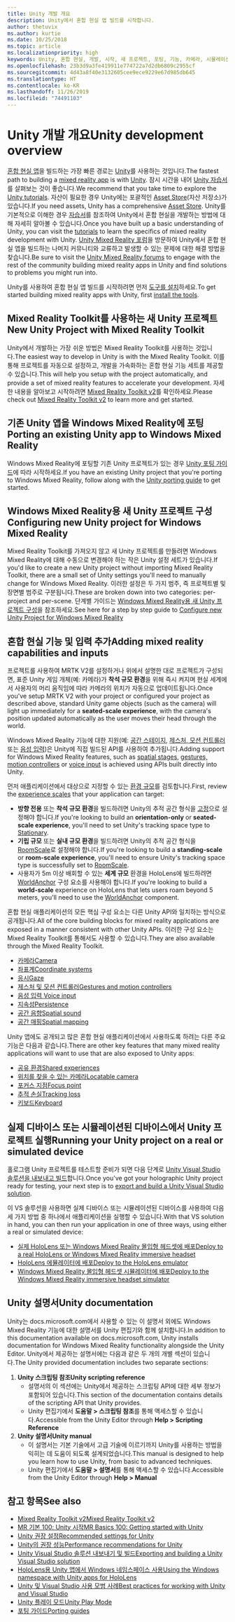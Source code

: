 ```yaml
---
title: Unity 개발 개요
description: Unity에서 혼합 현실 앱 빌드를 시작합니다.
author: thetuvix
ms.author: kurtie
ms.date: 10/25/2018
ms.topic: article
ms.localizationpriority: high
keywords: Unity, 혼합 현실, 개발, 시작, 새 프로젝트, 포팅, 기능, 카메라, 시뮬레이션, 에뮬레이션, 설명서
ms.openlocfilehash: 23b3d9a3fe419911e774722a7d2db6809c2955cf
ms.sourcegitcommit: 4d43a8f40e3132605cee9ece9229e67d985db645
ms.translationtype: HT
ms.contentlocale: ko-KR
ms.lasthandoff: 11/26/2019
ms.locfileid: "74491103"
---
```

# <a name="unity-development-overview"></a><span data-ttu-id="2399f-104">Unity 개발 개요</span><span class="sxs-lookup"><span data-stu-id="2399f-104">Unity development overview</span></span>

<span data-ttu-id="2399f-105">[혼합 현실 앱](app-views.md)을 빌드하는 가장 빠른 경로는 [Unity](https://unity.com)를 사용하는 것입니다.</span><span class="sxs-lookup"><span data-stu-id="2399f-105">The fastest path to building a [mixed reality app](app-views.md) is with [Unity](https://unity.com).</span></span> <span data-ttu-id="2399f-106">잠시 시간을 내어 [Unity 자습서](https://unity3d.com/learn/tutorials)를 살펴보는 것이 좋습니다.</span><span class="sxs-lookup"><span data-stu-id="2399f-106">We recommend that you take time to explore the [Unity tutorials](https://unity3d.com/learn/tutorials).</span></span> <span data-ttu-id="2399f-107">자산이 필요한 경우 Unity에는 포괄적인 [Asset Store](https://www.assetstore.unity3d.com/)(자산 저장소)가 있습니다.</span><span class="sxs-lookup"><span data-stu-id="2399f-107">If you need assets, Unity has a comprehensive [Asset Store](https://www.assetstore.unity3d.com/).</span></span> <span data-ttu-id="2399f-108">Unity를 기본적으로 이해한 경우 [자습서](tutorials.md)를 참조하여 Unity에서 혼합 현실을 개발하는 방법에 대해 자세히 알아볼 수 있습니다.</span><span class="sxs-lookup"><span data-stu-id="2399f-108">Once you have built up a basic understanding of Unity, you can visit the [tutorials](tutorials.md) to learn the specifics of mixed reality development with Unity.</span></span> <span data-ttu-id="2399f-109">[Unity Mixed Reality 포럼](https://forum.unity3d.com/forums/hololens.102/)을 방문하여 Unity에서 혼합 현실 앱을 빌드하는 나머지 커뮤니티와 교류하고 발생할 수 있는 문제에 대한 해결 방법을 찾습니다.</span><span class="sxs-lookup"><span data-stu-id="2399f-109">Be sure to visit the [Unity Mixed Reality forums](https://forum.unity3d.com/forums/hololens.102/) to engage with the rest of the community building mixed reality apps in Unity and find solutions to problems you might run into.</span></span>

<span data-ttu-id="2399f-110">Unity를 사용하여 혼합 현실 앱 빌드를 시작하려면 먼저 [도구를 설치](install-the-tools.md)하세요.</span><span class="sxs-lookup"><span data-stu-id="2399f-110">To get started building mixed reality apps with Unity, first [install the tools](install-the-tools.md).</span></span> 

## <a name="new-unity-project-with-mixed-reality-toolkit"></a><span data-ttu-id="2399f-111">Mixed Reality Toolkit를 사용하는 새 Unity 프로젝트</span><span class="sxs-lookup"><span data-stu-id="2399f-111">New Unity Project with Mixed Reality Toolkit</span></span> 

<span data-ttu-id="2399f-112">Unity에서 개발하는 가장 쉬운 방법은 Mixed Reality Toolkit를 사용하는 것입니다.</span><span class="sxs-lookup"><span data-stu-id="2399f-112">The easiest way to develop in Unity is with the Mixed Reality Toolkit.</span></span> <span data-ttu-id="2399f-113">이를 통해 프로젝트를 자동으로 설정하고, 개발을 가속화하는 혼합 현실 기능 세트를 제공할 수 있습니다.</span><span class="sxs-lookup"><span data-stu-id="2399f-113">This will help you setup with the project automatically, and provide a set of mixed reality features to accelerate your development.</span></span> <span data-ttu-id="2399f-114">자세한 내용을 알아보고 시작하려면 [Mixed Reality Toolkit v2](mrtk-getting-started.md)를 확인하세요.</span><span class="sxs-lookup"><span data-stu-id="2399f-114">Please check out [Mixed Reality Toolkit v2](mrtk-getting-started.md) to learn more and get started.</span></span> 

## <a name="porting-an-existing-unity-app-to-windows-mixed-reality"></a><span data-ttu-id="2399f-115">기존 Unity 앱을 Windows Mixed Reality에 포팅</span><span class="sxs-lookup"><span data-stu-id="2399f-115">Porting an existing Unity app to Windows Mixed Reality</span></span>

<span data-ttu-id="2399f-116">Windows Mixed Reality에 포팅할 기존 Unity 프로젝트가 있는 경우 [Unity 포팅 가이드](porting-guides.md)에 따라 시작하세요.</span><span class="sxs-lookup"><span data-stu-id="2399f-116">If you have an existing Unity project that you're porting to Windows Mixed Reality, follow along with the [Unity porting guide](porting-guides.md) to get started.</span></span>

## <a name="configuring-new-unity-project-for-windows-mixed-reality"></a><span data-ttu-id="2399f-117">Windows Mixed Reality용 새 Unity 프로젝트 구성</span><span class="sxs-lookup"><span data-stu-id="2399f-117">Configuring new Unity project for Windows Mixed Reality</span></span>

<span data-ttu-id="2399f-118">Mixed Reality Toolkit를 가져오지 않고 새 Unity 프로젝트를 만들려면 Windows Mixed Reality에 대해 수동으로 변경해야 하는 작은 Unity 설정 세트가 있습니다.</span><span class="sxs-lookup"><span data-stu-id="2399f-118">If you'd like to create a new Unity project without importing Mixed Reality Toolkit, there are a small set of Unity settings you'll need to manually change for Windows Mixed Reality.</span></span> <span data-ttu-id="2399f-119">이러한 설정은 두 가지 범주, 즉 프로젝트별 및 장면별 범주로 구분됩니다.</span><span class="sxs-lookup"><span data-stu-id="2399f-119">These are broken down into two categories: per-project and per-scene.</span></span> <span data-ttu-id="2399f-120">단계별 가이드는 [Windows Mixed Reality용 새 Unity 프로젝트 구성](Configure-Unity-Project.md)을 참조하세요.</span><span class="sxs-lookup"><span data-stu-id="2399f-120">See here for a step by step guide to [Configure new Unity Project for Windows Mixed Reality](Configure-Unity-Project.md)</span></span>

## <a name="adding-mixed-reality-capabilities-and-inputs"></a><span data-ttu-id="2399f-121">혼합 현실 기능 및 입력 추가</span><span class="sxs-lookup"><span data-stu-id="2399f-121">Adding mixed reality capabilities and inputs</span></span>

<span data-ttu-id="2399f-122">프로젝트를 사용하여 MRTK V2를 설정하거나 위에서 설명한 대로 프로젝트가 구성되면, 표준 Unity 게임 개체(예: 카메라)가 **착석 규모 환경**을 위해 즉시 켜지며 현실 세계에서 사용자의 머리 움직임에 따라 카메라의 위치가 자동으로 업데이트됩니다.</span><span class="sxs-lookup"><span data-stu-id="2399f-122">Once you've setup MRTK V2 with your project or configured your project as described above, standard Unity game objects (such as the camera) will light up immediately for a **seated-scale experience**, with the camera's position updated automatically as the user moves their head through the world.</span></span>

<span data-ttu-id="2399f-123">Windows Mixed Reality 기능에 대한 지원(예: [공간 스테이지](coordinate-systems.md#spatial-coordinate-systems), [제스처, 모션 컨트롤러](gestures-and-motion-controllers-in-unity.md) 또는 [음성 입력](voice-input-in-unity.md))은 Unity에 직접 빌드된 API를 사용하여 추가됩니다.</span><span class="sxs-lookup"><span data-stu-id="2399f-123">Adding support for Windows Mixed Reality features, such as [spatial stages](coordinate-systems.md#spatial-coordinate-systems), [gestures, motion controllers](gestures-and-motion-controllers-in-unity.md) or [voice input](voice-input-in-unity.md) is achieved using APIs built directly into Unity.</span></span> 

<span data-ttu-id="2399f-124">먼저 애플리케이션에서 대상으로 지정할 수 있는 [환경 규모](coordinate-systems.md)를 검토합니다.</span><span class="sxs-lookup"><span data-stu-id="2399f-124">First, review the [experience scales](coordinate-systems.md) that your application can target:</span></span>
* <span data-ttu-id="2399f-125">**방향 전용** 또는 **착석 규모 환경**을 빌드하려면 Unity의 추적 공간 형식을 [고정](coordinate-systems-in-unity.md#building-an-orientation-only-or-seated-scale-experience)으로 설정해야 합니다.</span><span class="sxs-lookup"><span data-stu-id="2399f-125">If you're looking to build an **orientation-only** or **seated-scale experience**, you'll need to set Unity's tracking space type to [Stationary](coordinate-systems-in-unity.md#building-an-orientation-only-or-seated-scale-experience).</span></span>
* <span data-ttu-id="2399f-126">**기립 규모** 또는 **실내 규모 환경**을 빌드하려면 Unity의 추적 공간 형식을 [RoomScale](coordinate-systems-in-unity.md#building-an-orientation-only-or-seated-scale-experience)로 설정해야 합니다.</span><span class="sxs-lookup"><span data-stu-id="2399f-126">If you're looking to build a **standing-scale** or **room-scale experience**, you'll need to ensure Unity's tracking space type is successfully set to [RoomScale](coordinate-systems-in-unity.md#building-an-orientation-only-or-seated-scale-experience).</span></span>
* <span data-ttu-id="2399f-127">사용자가 5m 이상 배회할 수 있는 **세계 규모** 환경을 HoloLens에 빌드하려면 [WorldAnchor](coordinate-systems-in-unity.md#building-a-world-scale-experience) 구성 요소를 사용해야 합니다.</span><span class="sxs-lookup"><span data-stu-id="2399f-127">If you're looking to build a **world-scale** experience on HoloLens that lets users roam beyond 5 meters, you'll need to use the [WorldAnchor](coordinate-systems-in-unity.md#building-a-world-scale-experience) component.</span></span>

<span data-ttu-id="2399f-128">혼합 현실 애플리케이션의 모든 핵심 구성 요소는 다른 Unity API와 일치하는 방식으로 공개됩니다.</span><span class="sxs-lookup"><span data-stu-id="2399f-128">All of the core building blocks for mixed reality applications are exposed in a manner consistent with other Unity APIs.</span></span> <span data-ttu-id="2399f-129">이러한 구성 요소는 Mixed Reality Toolkit를 통해서도 사용할 수 있습니다.</span><span class="sxs-lookup"><span data-stu-id="2399f-129">They are also available through the Mixed Reality Toolkit.</span></span>
* [<span data-ttu-id="2399f-130">카메라</span><span class="sxs-lookup"><span data-stu-id="2399f-130">Camera</span></span>](camera-in-unity.md)
* [<span data-ttu-id="2399f-131">좌표계</span><span class="sxs-lookup"><span data-stu-id="2399f-131">Coordinate systems</span></span>](coordinate-systems-in-unity.md)
* [<span data-ttu-id="2399f-132">응시</span><span class="sxs-lookup"><span data-stu-id="2399f-132">Gaze</span></span>](gaze-in-unity.md)
* [<span data-ttu-id="2399f-133">제스처 및 모션 컨트롤러</span><span class="sxs-lookup"><span data-stu-id="2399f-133">Gestures and motion controllers</span></span>](gestures-and-motion-controllers-in-unity.md)
* [<span data-ttu-id="2399f-134">음성 입력 </span><span class="sxs-lookup"><span data-stu-id="2399f-134">Voice input</span></span>](voice-input-in-unity.md)
* [<span data-ttu-id="2399f-135">지속성</span><span class="sxs-lookup"><span data-stu-id="2399f-135">Persistence</span></span>](persistence-in-unity.md)
* [<span data-ttu-id="2399f-136">공간 음향</span><span class="sxs-lookup"><span data-stu-id="2399f-136">Spatial sound</span></span>](spatial-sound-in-unity.md)
* [<span data-ttu-id="2399f-137">공간 매핑</span><span class="sxs-lookup"><span data-stu-id="2399f-137">Spatial mapping</span></span>](spatial-mapping-in-unity.md)

<span data-ttu-id="2399f-138">Unity 앱에도 공개되고 많은 혼합 현실 애플리케이션에서 사용하도록 하려는 다른 주요 기능은 다음과 같습니다.</span><span class="sxs-lookup"><span data-stu-id="2399f-138">There are other key features that many mixed reality applications will want to use that are also exposed to Unity apps:</span></span>
* [<span data-ttu-id="2399f-139">공유 환경</span><span class="sxs-lookup"><span data-stu-id="2399f-139">Shared experiences</span></span>](shared-experiences-in-unity.md)
* [<span data-ttu-id="2399f-140">위치를 찾을 수 있는 카메라</span><span class="sxs-lookup"><span data-stu-id="2399f-140">Locatable camera</span></span>](locatable-camera-in-unity.md)
* [<span data-ttu-id="2399f-141">포커스 지점</span><span class="sxs-lookup"><span data-stu-id="2399f-141">Focus point</span></span>](focus-point-in-unity.md)
* [<span data-ttu-id="2399f-142">추적 손실</span><span class="sxs-lookup"><span data-stu-id="2399f-142">Tracking loss</span></span>](tracking-loss-in-unity.md)
* [<span data-ttu-id="2399f-143">키보드</span><span class="sxs-lookup"><span data-stu-id="2399f-143">Keyboard</span></span>](keyboard-input-in-unity.md)

## <a name="running-your-unity-project-on-a-real-or-simulated-device"></a><span data-ttu-id="2399f-144">실제 디바이스 또는 시뮬레이션된 디바이스에서 Unity 프로젝트 실행</span><span class="sxs-lookup"><span data-stu-id="2399f-144">Running your Unity project on a real or simulated device</span></span>

<span data-ttu-id="2399f-145">홀로그램 Unity 프로젝트를 테스트할 준비가 되면 다음 단계로 [Unity Visual Studio 솔루션을 내보내고 빌드](exporting-and-building-a-unity-visual-studio-solution.md)합니다.</span><span class="sxs-lookup"><span data-stu-id="2399f-145">Once you've got your holographic Unity project ready for testing, your next step is to [export and build a Unity Visual Studio solution](exporting-and-building-a-unity-visual-studio-solution.md).</span></span>

<span data-ttu-id="2399f-146">이 VS 솔루션을 사용하면 실제 디바이스 또는 시뮬레이션된 디바이스를 사용하여 다음 세 가지 방법 중 하나에서 애플리케이션을 실행할 수 있습니다.</span><span class="sxs-lookup"><span data-stu-id="2399f-146">With that VS solution in hand, you can then run your application in one of three ways, using either a real or simulated device:</span></span>
* [<span data-ttu-id="2399f-147">실제 HoloLens 또는 Windows Mixed Reality 몰입형 헤드셋에 배포</span><span class="sxs-lookup"><span data-stu-id="2399f-147">Deploy to a real HoloLens or Windows Mixed Reality immersive headset</span></span>](using-visual-studio.md)
* [<span data-ttu-id="2399f-148">HoloLens 에뮬레이터에 배포</span><span class="sxs-lookup"><span data-stu-id="2399f-148">Deploy to the HoloLens emulator</span></span>](using-the-hololens-emulator.md)
* [<span data-ttu-id="2399f-149">Windows Mixed Reality 몰입형 헤드셋 시뮬레이터에 배포</span><span class="sxs-lookup"><span data-stu-id="2399f-149">Deploy to the Windows Mixed Reality immersive headset simulator</span></span>](using-the-windows-mixed-reality-simulator.md)

## <a name="unity-documentation"></a><span data-ttu-id="2399f-150">Unity 설명서</span><span class="sxs-lookup"><span data-stu-id="2399f-150">Unity documentation</span></span>

<span data-ttu-id="2399f-151">Unity는 docs.microsoft.com에서 사용할 수 있는 이 설명서 외에도 Windows Mixed Reality 기능에 대한 설명서를 Unity 편집기와 함께 설치합니다.</span><span class="sxs-lookup"><span data-stu-id="2399f-151">In addition to this documentation available on docs.microsoft.com, Unity installs documentation for Windows Mixed Reality functionality alongside the Unity Editor.</span></span> <span data-ttu-id="2399f-152">Unity에서 제공하는 설명서에는 다음과 같은 두 개의 개별 섹션이 있습니다.</span><span class="sxs-lookup"><span data-stu-id="2399f-152">The Unity provided documentation includes two separate sections:</span></span>
1. <span data-ttu-id="2399f-153">**Unity 스크립팅 참조**</span><span class="sxs-lookup"><span data-stu-id="2399f-153">**Unity scripting reference**</span></span>
    * <span data-ttu-id="2399f-154">설명서의 이 섹션에는 Unity에서 제공하는 스크립팅 API에 대한 세부 정보가 포함되어 있습니다.</span><span class="sxs-lookup"><span data-stu-id="2399f-154">This section of the documentation contains details of the scripting API that Unity provides.</span></span>
    * <span data-ttu-id="2399f-155">Unity 편집기에서 **도움말 > 스크립팅 참조**를 통해 액세스할 수 있습니다.</span><span class="sxs-lookup"><span data-stu-id="2399f-155">Accessible from the Unity Editor through **Help > Scripting Reference**</span></span>
2. <span data-ttu-id="2399f-156">**Unity 설명서**</span><span class="sxs-lookup"><span data-stu-id="2399f-156">**Unity manual**</span></span>
    * <span data-ttu-id="2399f-157">이 설명서는 기본 기술에서 고급 기술에 이르기까지 Unity를 사용하는 방법을 익히는 데 도움이 되도록 설계되었습니다.</span><span class="sxs-lookup"><span data-stu-id="2399f-157">This manual is designed to help you learn how to use Unity, from basic to advanced techniques.</span></span>
    * <span data-ttu-id="2399f-158">Unity 편집기에서 **도움말 > 설명서**를 통해 액세스할 수 있습니다.</span><span class="sxs-lookup"><span data-stu-id="2399f-158">Accessible from the Unity Editor through **Help > Manual**</span></span>

## <a name="see-also"></a><span data-ttu-id="2399f-159">참고 항목</span><span class="sxs-lookup"><span data-stu-id="2399f-159">See also</span></span>
* [<span data-ttu-id="2399f-160">Mixed Reality Toolkit v2</span><span class="sxs-lookup"><span data-stu-id="2399f-160">Mixed Reality Toolkit v2</span></span>](mrtk-getting-started.md)
* [<span data-ttu-id="2399f-161">MR 기본 100: Unity 시작</span><span class="sxs-lookup"><span data-stu-id="2399f-161">MR Basics 100: Getting started with Unity</span></span>](holograms-100.md)
* [<span data-ttu-id="2399f-162">Unity 권장 설정</span><span class="sxs-lookup"><span data-stu-id="2399f-162">Recommended settings for Unity</span></span>](recommended-settings-for-unity.md)
* [<span data-ttu-id="2399f-163">Unity의 권장 성능</span><span class="sxs-lookup"><span data-stu-id="2399f-163">Performance recommendations for Unity</span></span>](performance-recommendations-for-unity.md)
* [<span data-ttu-id="2399f-164">Unity Visual Studio 솔루션 내보내기 및 빌드</span><span class="sxs-lookup"><span data-stu-id="2399f-164">Exporting and building a Unity Visual Studio solution</span></span>](exporting-and-building-a-unity-visual-studio-solution.md)
* [<span data-ttu-id="2399f-165">HoloLens용 Unity 앱에서 Windows 네임스페이스 사용</span><span class="sxs-lookup"><span data-stu-id="2399f-165">Using the Windows namespace with Unity apps for HoloLens</span></span>](using-the-windows-namespace-with-unity-apps-for-hololens.md)
* [<span data-ttu-id="2399f-166">Unity 및 Visual Studio 사용 모범 사례</span><span class="sxs-lookup"><span data-stu-id="2399f-166">Best practices for working with Unity and Visual Studio</span></span>](best-practices-for-working-with-unity-and-visual-studio.md)
* [<span data-ttu-id="2399f-167">Unity 플레이 모드</span><span class="sxs-lookup"><span data-stu-id="2399f-167">Unity Play Mode</span></span>](unity-play-mode.md)
* [<span data-ttu-id="2399f-168">포팅 가이드</span><span class="sxs-lookup"><span data-stu-id="2399f-168">Porting guides</span></span>](porting-guides.md)
